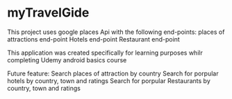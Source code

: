# myTravelGide
This project uses google places Api with the following end-points:
places of attractions end-point
Hotels end-point
Restaurant end-point

This application was created specifically for learning purposes whilr completing Udemy android basics course

Future feature:
Search places of attraction by country
Search for porpular hotels by country, town and ratings
Search for porpular Restaurants by country, town and ratings